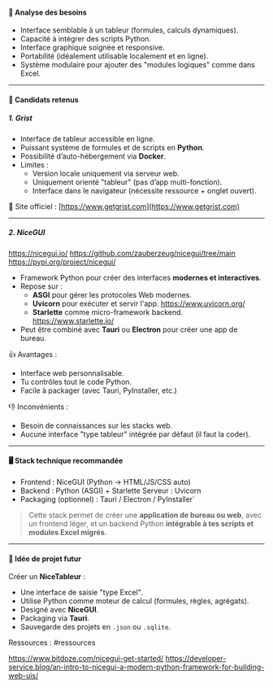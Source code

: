 
#### 🔎 Analyse des besoins

- Interface semblable à un tableur (formules, calculs dynamiques).    
- Capacité à intégrer des scripts Python.    
- Interface graphique soignée et responsive.    
- Portabilité (idéalement utilisable localement et en ligne).    
- Système modulaire pour ajouter des "modules logiques" comme dans Excel.    

---
#### 🥇 Candidats retenus

##### 1. **Grist**
- Interface de tableur accessible en ligne.    
- Puissant système de formules et de scripts en **Python**.    
- Possibilité d’auto-hébergement via **Docker**.    
- Limites :    
    - Version locale uniquement via serveur web.        
    - Uniquement orienté "tableur" (pas d’app multi-fonction).        
    - Interface dans le navigateur (nécessite ressource + onglet ouvert).        

🔗 Site officiel : [https://www.getgrist.com](https://www.getgrist.com)

---

##### 2. **NiceGUI**

https://nicegui.io/
https://github.com/zauberzeug/nicegui/tree/main
https://pypi.org/project/nicegui/


- Framework Python pour créer des interfaces **modernes et interactives**.    
- Repose sur :    
    - **ASGI** pour gérer les protocoles Web modernes.        
    - **Uvicorn** pour exécuter et servir l'app.  https://www.uvicorn.org/      
    - **Starlette** comme micro-framework backend.  https://www.starlette.io/      
- Peut être combiné avec **Tauri** ou **Electron** pour créer une app de bureau.    

👍 Avantages :
- Interface web personnalisable.    
- Tu contrôles tout le code Python.    
- Facile à packager (avec Tauri, PyInstaller, etc.)    

👎 Inconvénients :
- Besoin de connaissances sur les stacks web.    
- Aucune interface "type tableur" intégrée par défaut (il faut la coder).    

---
#### 🖥️ Stack technique recommandée

- Frontend : NiceGUI (Python → HTML/JS/CSS auto)
- Backend  : Python (ASGI) + Starlette Serveur  : Uvicorn
- Packaging (optionnel) : Tauri / Electron / PyInstaller`

> Cette stack permet de créer une **application de bureau ou web**, avec un frontend léger, et un backend Python **intégrable à tes scripts et modules Excel migrés**.

---
#### 🧱 Idée de projet futur

Créer un **NiceTableur** :
- Une interface de saisie "type Excel".    
- Utilise Python comme moteur de calcul (formules, règles, agrégats).    
- Designé avec **NiceGUI**.    
- Packaging via **Tauri**.    
- Sauvegarde des projets en `.json` ou `.sqlite`.


Ressources : #ressources 

https://www.bitdoze.com/nicegui-get-started/
https://developer-service.blog/an-intro-to-nicegui-a-modern-python-framework-for-building-web-uis/


